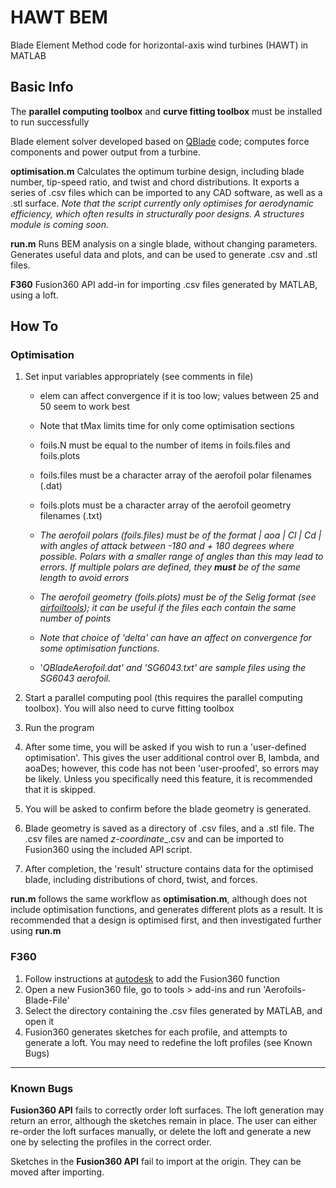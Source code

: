 
# HAWT BEM

Blade Element Method code for horizontal-axis wind turbines (HAWT) in MATLAB

## Basic Info

The **parallel computing toolbox** and **curve fitting toolbox** must be installed to run successfully

Blade element solver developed based on [QBlade](http://www.q-blade.de) code; computes force components and power output from a turbine.

**optimisation.m** Calculates the optimum turbine design, including blade number, tip-speed ratio, and twist and chord distributions. It exports a series of .csv files which can be imported to any CAD software, as well as a .stl surface.
*Note that the script currently only optimises for aerodynamic efficiency, which often results in structurally poor designs. A structures module is coming soon.*

**run.m** Runs BEM analysis on a single blade, without changing parameters. Generates useful data and plots, and can be used to generate .csv and .stl files.

**F360** Fusion360 API add-in for importing .csv files generated by MATLAB, using a loft.

## How To

### Optimisation

1. Set input variables appropriately (see comments in file)

    - elem can affect convergence if it is too low; values between 25 and 50 seem to work best
    - Note that tMax limits time for only come optimisation sections
    - foils.N must be equal to the number of items in foils.files and foils.plots
    - foils.files must be a character array of the aerofoil polar filenames (.dat)
    - foils.plots must be a character array of the aerofoil geometry filenames (.txt)

    - *The aerofoil polars (foils.files) must be of the format  | aoa | Cl | Cd |  with angles of attack between -180 and + 180 degrees where possible. Polars with a smaller range of angles than this may lead to errors. If multiple polars are defined, they **must** be of the same length to avoid errors*
    - *The aerofoil geometry (foils.plots) must be of the Selig format (see [airfoiltools](http://www.airfoiltools.com)); it can be useful if the files each contain the same number of points*
    - *Note that choice of 'delta' can have an affect on convergence for some optimisation functions.*
    - '*QBladeAerofoil.dat' and 'SG6043.txt' are sample files using the SG6043 aerofoil.*
 
2. Start a parallel computing pool (this requires the parallel computing toolbox). You will also need to curve fitting toolbox

3. Run the program

4. After some time, you will be asked if you wish to run a 'user-defined optimisation'. This gives the user additional control over B, lambda, and aoaDes; however, this code has not been 'user-proofed', so errors may be likely. Unless you specifically need this feature, it is recommended that it is skipped.

5. You will be asked to confirm before the blade geometry is generated.

6. Blade geometry is saved as a directory of .csv files, and a .stl file. The .csv files are named *z-coordinate*_.csv and can be imported to Fusion360 using the included API script.

7. After completion, the 'result' structure contains data for the optimised blade, including distributions of chord, twist, and forces.

**run.m** follows the same workflow as **optimisation.m**, although does not include optimisation functions, and generates different plots as a result. It is recommended that a design is optimised first, and then investigated further using **run.m**

### F360

1. Follow instructions at [autodesk](https://knowledge.autodesk.com/support/fusion-360/troubleshooting/caas/sfdcarticles/sfdcarticles/How-to-install-an-ADD-IN-and-Script-in-Fusion-360.html) to add the Fusion360 function
2. Open a new Fusion360 file, go to tools > add-ins and run 'Aerofoils-Blade-File'
3. Select the directory containing the .csv files generated by MATLAB, and open it
4. Fusion360 generates sketches for each profile, and attempts to generate a loft. You may need to redefine the loft profiles (see Known Bugs)

***

### Known Bugs

**Fusion360 API** fails to correctly order loft surfaces. The loft generation may return an error, although the sketches remain in place. The user can either re-order the loft surfaces manually, or delete the loft and generate a new one by selecting the profiles in the correct order.

Sketches in the **Fusion360 API** fail to import at the origin. They can be moved after importing.

